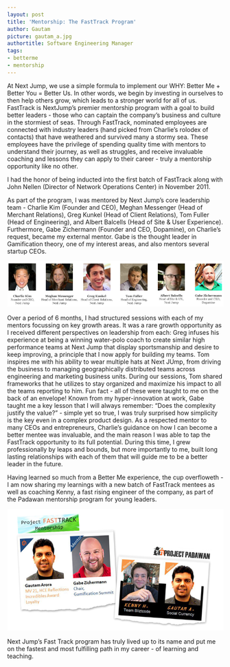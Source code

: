 ```yaml
---
layout: post
title: 'Mentorship: The FastTrack Program'
author: Gautam
picture: gautam_a.jpg
authortitle: Software Engineering Manager
tags:
- betterme
- mentorship
---
```


At Next Jump, we use a simple formula to implement our WHY: Better Me + Better You = Better Us. In other words, we begin by investing in ourselves to then help others grow, which leads to a stronger world for all of us. FastTrack is NextJump’s premier mentorship program with a goal to build better leaders - those who can captain the company’s business and culture in the stormiest of seas. Through FastTrack, nominated employees are connected with industry leaders (hand picked from Charlie’s rolodex of contacts) that have weathered and survived many a stormy sea. These employees have the privilege of spending quality time with mentors to understand their journey, as well as struggles, and receive invaluable coaching and lessons they can apply to their career - truly a mentorship opportunity like no other.

I had the honor of being inducted into the first batch of FastTrack along with John Nellen (Director of Network Operations Center) in November 2011.

As part of the program, I was mentored by Next Jump’s core leadership team - Charlie Kim (Founder and CEO), Meghan Messenger (Head of Merchant Relations), Greg Kunkel (Head of Client Relations), Tom Fuller (Head of Engineering), and Albert Balcells (Head of Site & User Experience). Furthermore, Gabe Zichermann (Founder and CEO, Dopamine), on Charlie’s request, became my external mentor. Gabe is the thought leader in Gamification theory, one of my interest areas, and also mentors several startup CEOs.

![NxJ's Core Leadership Team](/images/mentorship-the-fasttrack-program-1.jpg)

Over a period of 6 months, I had structured sessions with each of my mentors focussing on key growth areas. It was a rare growth opportunity as I received different perspectives on leadership from each: Greg infuses his experience at being a winning water-polo coach to create similar high performance teams at Next Jump that display sportsmanship and desire to keep improving, a principle that I now apply for building my teams. Tom inspires me with his ability to wear multiple hats at Next JUmp, from driving the business to managing geographically distributed teams across engineering and marketing business units. During our sessions, Tom shared frameworks that he utilizes to stay organized and maximize his impact to all the teams reporting to him. Fun fact - all of these were taught to me on the back of an envelope! Known from my hyper-innovation at work, Gabe taught me a key lesson that I will always remember: “Does the complexity justify the value?” - simple yet so true, I was truly surprised how simplicity is the key even in a complex product design. As a respected mentor to many CEOs and entrepreneurs, Charlie’s guidance on how I can become a better mentee was invaluable, and the main reason I was able to tap the FastTrack opportunity to its full potential. During this time, I grew professionally by leaps and bounds, but more importantly to me, built long lasting relationships with each of them that will guide me to be a better leader in the future.

Having learned so much from a Better Me experience, the cup overfloweth - I am now sharing my learnings with a new batch of FastTrack mentees as well as coaching Kenny, a fast rising engineer of the company, as part of the Padawan mentorship program for young leaders.

![My mentee](/images/mentorship-the-fasttrack-program-2.jpg)

Next Jump’s Fast Track program has truly lived up to its name and put me on the fastest and most fulfilling path in my career - of learning and teaching.